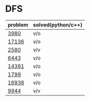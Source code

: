 # DFS

|problem|solved(python/c++)|
|---|---|
|[3980](https://www.acmicpc.net/problem/3980)|v/o|
|[17136](https://www.acmicpc.net/problem/17136)|v/o|
|[2580](https://www.acmicpc.net/problem/2580)|v/v|
|[6443](https://www.acmicpc.net/problem/6443)|v/o|
|[14391](https://www.acmicpc.net/problem/14391)|v/o|
|[1799](https://www.acmicpc.net/problem/1799)|v/o|
|[16938](https://www.acmicpc.net/problem/16938)|v/o|
|[9944](https://www.acmicpc.net/problem/9944)|v/v|
